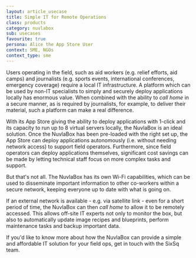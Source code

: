 ```yaml
---
layout: article_usecase
title: Simple IT for Remote Operations
class: products
category: nuvlabox
sub: usecases
favourite: true
persona: Alice the App Store User
context: SME, NGOs
context_type: sme
---
```


Users operating in the field, such as aid workers (e.g. relief efforts, aid camps) and journalists (e.g. sports events, international conferences, emergency coverage) require a local IT infrastructure. A platform which can be used by non-IT specialists to simply and securely deploy applications locally has enormous value. When combined with the ability to *call home* in a secure manner, as is required by journalists, for example, to deliver their material, such a platform can make a real difference.

With its App Store giving the ability to deploy applications with 1-click and its capacity to run up to 8 virtual servers locally, the NuvlaBox is an ideal solution. Once the NuvlaBox has been pre-loaded with the right set up, the App Store can deploy applications autonomously (i.e. without needing network access) to support field operators. Furthermore, since field operators can deploy applications themselves, significant cost savings can be made by letting technical staff focus on more complex tasks and support.

But that's not all. The NuvlaBox has its own Wi-Fi capabilities, which can be used to disseminate important information to other co-workers within a secure network, keeping everyone up to date with what is going on.

If an external network is available - e.g. via satellite link - even for a short period of time, the NuvlaBox can then *call home* to allow it to be remotely accessed. This allows off-site IT experts not only to monitor the box, but also to automatically update image recipes and blueprints, perform maintenance tasks and backup important data.

If you'd like to know more about how the NuvlaBox can provide a simple and affordable IT solution for your field ops, get in touch with the SixSq team.
